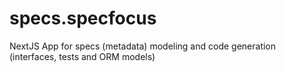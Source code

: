 # specs.specfocus
NextJS App for specs (metadata) modeling and code generation (interfaces, tests and ORM models)
